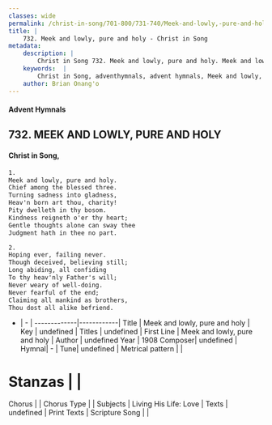 ```yaml
---
classes: wide
permalink: /christ-in-song/701-800/731-740/Meek-and-lowly,-pure-and-holy/
title: |
    732. Meek and lowly, pure and holy - Christ in Song
metadata:
    description: |
        Christ in Song 732. Meek and lowly, pure and holy. Meek and lowly, pure and holy. Chief among the blessed three. Turning sadness into gladness, Heav'n born art thou, charity! Pity dwelleth in thy bosom. Kindness reigneth o'er thy heart; Gentle thoughts alone can sway thee Judgment hath in thee no part.
    keywords:  |
        Christ in Song, adventhymnals, advent hymnals, Meek and lowly, pure and holy, Meek and lowly, pure and holy. 
    author: Brian Onang'o
---
```


#### Advent Hymnals
## 732. MEEK AND LOWLY, PURE AND HOLY
####  Christ in Song,

```txt
1.
Meek and lowly, pure and holy.
Chief among the blessed three.
Turning sadness into gladness,
Heav'n born art thou, charity!
Pity dwelleth in thy bosom.
Kindness reigneth o'er thy heart;
Gentle thoughts alone can sway thee
Judgment hath in thee no part.

2.
Hoping ever, failing never.
Though deceived, believing still;
Long abiding, all confiding
To thy heav'nly Father's will;
Never weary of well-doing.
Never fearful of the end;
Claiming all mankind as brothers,
Thou dost all alike befriend.


```

- |   -  |
-------------|------------|
Title | Meek and lowly, pure and holy |
Key | undefined |
Titles | undefined |
First Line | Meek and lowly, pure and holy |
Author | undefined
Year | 1908
Composer| undefined |
Hymnal|  - |
Tune| undefined |
Metrical pattern | |
# Stanzas |  |
Chorus |  |
Chorus Type |  |
Subjects | Living His Life: Love |
Texts | undefined |
Print Texts | 
Scripture Song |  |
    
